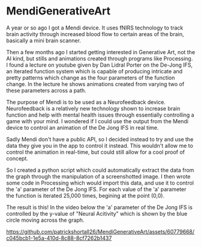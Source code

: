 # MendiGenerativeArt 

A year or so ago I got a Mendi device. It uses fNIRS technology to track brain activity through increased blood flow to certain areas of the brain, basically a mini brain scanner. 

Then a few months ago I started getting interested in Generative Art, not the AI kind, but stills and animations created through programs like Processing. I found a lecture on youtube given by Dan Lidral Porter on the De-Jong IFS, an iterated function system which is capable of producing intricate and pretty patterns which change as the four parameters of the function change. In the lecture he shows animations created from varying two of these parameters across a path. 

The purpose of Mendi is to be used as a Neurofeedback device. Neurofeedback is a relatively new technology shown to increase brain function and help with mental health issues through essentially controlling a game with your mind. I wondered if I could use the output from the Mendi device to control an animation of the De Jong IFS in real time. 

Sadly Mendi don't have a public API, so I decided instead to try and use the data they give you in the app to control it instead. This wouldn't allow me to control the animation in real-time, but could still allow for a cool proof of concept.

So I created a python script which could automatically extract the data from the graph through the manipulation of a screenshotted image. I then wrote some code in Processing which would import this data, and use it to control the 'a' parameter of the De Jong IFS. For each value of the 'a' parameter the function is iterated 25,000 times, begining at the point (0,0).

The result is this! In the video below the 'a' parameter of the De Jong IFS is controlled by the y-value of "Neural Acitivity" which is shown by the blue circle moving across the graph.

https://github.com/patrickshortall26/MendiGenerativeArt/assets/60779668/c045bcb1-1e5a-410d-8c88-8cf7262b1437

